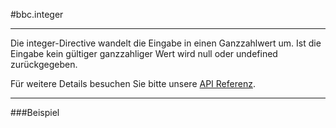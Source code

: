 #bbc.integer

- - -

Die integer-Directive wandelt die Eingabe in einen Ganzzahlwert um. Ist die Eingabe kein gültiger ganzzahliger Wert wird null oder undefined zurückgegeben.

Für weitere Details besuchen Sie bitte unsere <a href="/doc#/api/bbc.integer.directive:bbcInteger" target="_self">API Referenz</a>.

- - -

###Beispiel